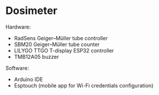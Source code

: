 # Dosimeter
Hardware:
* RadSens Geiger–Müller tube controller
* SBM20 Geiger–Müller tube counter
* LILYGO TTGO T-display ESP32 controller
* TMB12A05 buzzer

Software:
* Arduino IDE
* Esptouch (mobile app for Wi-Fi credentials configuration)
